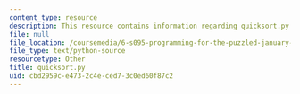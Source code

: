 ```yaml
---
content_type: resource
description: This resource contains information regarding quicksort.py.
file: null
file_location: /coursemedia/6-s095-programming-for-the-puzzled-january-iap-2018/cbd2959ce4732c4eced73c0ed60f87c2_quicksort.py
file_type: text/python-source
resourcetype: Other
title: quicksort.py
uid: cbd2959c-e473-2c4e-ced7-3c0ed60f87c2
---
```

